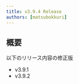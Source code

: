```yaml
---
title: v3.9.4 Release
authors: [matsubokkuri]
---
```


<!-- truncate -->

## 概要

以下のリリース内容の修正版

- v3.9.1
- v3.9.2


